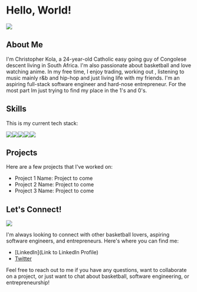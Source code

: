 # Hello, World!

<img src = "https://media2.giphy.com/media/h408T6Y5GfmXBKW62l/200w.gif?cid=6c09b952ezbnry2ps1tva43gcth47imhj78nx9x25k6ydl1u&rid=200w.gif&ct=g">

## About Me

I'm Christopher Kola, a 24-year-old Catholic easy going guy of Congolese descent living in South Africa. I'm also passionate about basketball and love watching anime. In my free time, I enjoy trading, working out , listening to music mainly r&b and hip-hop and just living life with my friends. I'm  an aspiring full-stack software engineer and hard-nose entrepreneur. For the most part Im just trying to find my place in the 1's and 0's.

## Skills

This is my current tech stack:

<img src="https://img.icons8.com/color/48/000000/html-5--v1.png"/><img src="https://img.icons8.com/color/48/000000/css3.png"/><img src="https://img.icons8.com/color/48/000000/c-programming.png"/><img src="https://img.icons8.com/color/48/000000/python--v1.png"/><img src="https://raw.githubusercontent.com/danielcranney/readme-generator/main/public/icons/skills/javascript-colored.svg">
## Projects

Here are a few projects that I've worked on:

- Project 1 Name: Project to come
- Project 2 Name: Project to come
- Project 3 Name: Project to come

## Let's Connect!

<img src = "https://media.tenor.com/uDviGvD1FKAAAAAM/nyochio-d4dj.gif">

I'm always looking to connect with other basketball lovers, aspiring software engineers, and entrepreneurs. Here's where you can find me:

- [LinkedIn](Link to LinkedIn Profile)
- <a href="https://twitter.com/KolaDev01?t=qM7hf_YzRFw6CYQcS73lxw&s=09">Twitter</a>

Feel free to reach out to me if you have any questions, want to collaborate on a project, or just want to chat about basketball, software engineering, or entrepreneurship!
